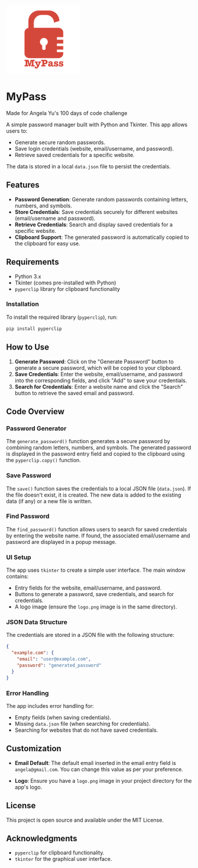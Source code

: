 ![Logo](logo.png)
# MyPass
Made for Angela Yu's 100 days of code challenge

A simple password manager built with Python and Tkinter. This app allows users to:

- Generate secure random passwords.
- Save login credentials (website, email/username, and password).
- Retrieve saved credentials for a specific website.

The data is stored in a local `data.json` file to persist the credentials.

## Features

- **Password Generation**: Generate random passwords containing letters, numbers, and symbols.
- **Store Credentials**: Save credentials securely for different websites (email/username and password).
- **Retrieve Credentials**: Search and display saved credentials for a specific website.
- **Clipboard Support**: The generated password is automatically copied to the clipboard for easy use.

## Requirements

- Python 3.x
- Tkinter (comes pre-installed with Python)
- `pyperclip` library for clipboard functionality

### Installation

To install the required library (`pyperclip`), run:

```bash
pip install pyperclip
```

## How to Use

1. **Generate Password**: Click on the "Generate Password" button to generate a secure password, which will be copied to your clipboard.
2. **Save Credentials**: Enter the website, email/username, and password into the corresponding fields, and click "Add" to save your credentials.
3. **Search for Credentials**: Enter a website name and click the "Search" button to retrieve the saved email and password.

## Code Overview

### Password Generator
The `generate_password()` function generates a secure password by combining random letters, numbers, and symbols. The generated password is displayed in the password entry field and copied to the clipboard using the `pyperclip.copy()` function.

### Save Password
The `save()` function saves the credentials to a local JSON file (`data.json`). If the file doesn't exist, it is created. The new data is added to the existing data (if any) or a new file is written.

### Find Password
The `find_password()` function allows users to search for saved credentials by entering the website name. If found, the associated email/username and password are displayed in a popup message.

### UI Setup
The app uses `tkinter` to create a simple user interface. The main window contains:
- Entry fields for the website, email/username, and password.
- Buttons to generate a password, save credentials, and search for credentials.
- A logo image (ensure the `logo.png` image is in the same directory).

### JSON Data Structure
The credentials are stored in a JSON file with the following structure:

```json
{
  "example.com": {
    "email": "user@example.com",
    "password": "generated_password"
  }
}
```

### Error Handling
The app includes error handling for:
- Empty fields (when saving credentials).
- Missing `data.json` file (when searching for credentials).
- Searching for websites that do not have saved credentials.

## Customization

- **Email Default**: The default email inserted in the email entry field is `angela@gmail.com`. You can change this value as per your preference.
  
- **Logo**: Ensure you have a `logo.png` image in your project directory for the app's logo.

## License

This project is open source and available under the MIT License.

## Acknowledgments

- `pyperclip` for clipboard functionality.
- `tkinter` for the graphical user interface.
